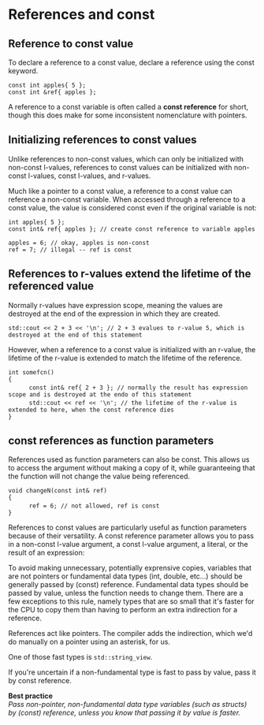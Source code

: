 # References and const 

## Reference to const value

To declare a reference to a const value, declare a reference using the const keyword.

` const int apples{ 5 }; `  
` const int &ref{ apples }; `  

A reference to a const variable is often called a **const reference** for short, though this does make for some inconsistent nomenclature with pointers.

## Initializing references to const values

Unlike references to non-const values, which can only be initialized with non-const l-values, references to const values can be initialized with non-const l-values, const l-values, and r-values.

Much like a pointer to a const value, a reference to a const value can reference a non-const variable. When accessed through a reference to a const value, the value is considered const even if the original variable is not:

` int apples{ 5 }; `  
` const int& ref{ apples }; // create const reference to variable apples `  

` apples = 6; // okay, apples is non-const `  
` ref = 7; // illegal -- ref is const `  

## References to r-values extend the lifetime of the referenced value

Normally r-values have expression scope, meaning the values are destroyed at the end of the expression in which they are created.

` std::cout << 2 + 3 << '\n'; // 2 + 3 evalues to r-value 5, which is destroyed at the end of this statement `  

However, when a reference to a const value is initialized with an r-value, the lifetime of the r-value is extended to match the lifetime of the reference.

` int somefcn() `  
` { `  
&emsp;&emsp;&emsp;` const int& ref{ 2 + 3 }; // normally the result has expression scope and is destroyed at the endo of this statement `  
&emsp;&emsp;&emsp;` std::cout << ref << '\n'; // the lifetime of the r-value is extended to here, when the const reference dies `  
` } `  

## const references as function parameters

References used as function parameters can also be const. This allows us to access the argument without making a copy of it, while guaranteeing that the function will not change the value being referenced.

` void changeN(const int& ref) `  
` { `  
&emsp;&emsp;&emsp;` ref = 6; // not allowed, ref is const `  
` } `  

References to const values are particularly useful as function parameters because of their versatility. A const reference parameter allows you to pass in a non-const l-value argument, a const l-value argument, a literal, or the result of an expression:  

To avoid making unnecessary, potentially exprensive copies, variables that are not pointers or fundamental data types (int, double, etc...) should be generally passed by (const) reference. Fundamental data types should be passed by value, unless the function needs to change them. There are a few exceptions to this rule, namely types that are so small that it's faster for the CPU to copy them than having to perform an extra indirection for a reference.

References act like pointers. The compiler adds the indirection, which we'd do manually on a pointer using an asterisk, for us.

One of those fast types is `std::string_view`.

If you're uncertain if a non-fundamental type is fast to pass by value, pass it by const reference.

**Best practice**<br/>
_Pass non-pointer, non-fundamental data type variables (such as structs) by (const) reference, unless you know that passing it by value is faster._


